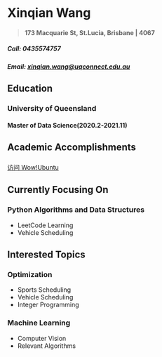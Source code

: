 # Xinqian Wang
> #### 173 Macquarie St, St.Lucia, Brisbane | 4067
##### Call: 0435574757
##### Email: xinqian.wang@uqconnect.edu.au
## Education
### University of Queensland
#### Master of Data Science(2020.2-2021.11)
## Academic Accomplishments
### 
[访问 Wow!Ubuntu](http://wowubuntu.com)

## Currently Focusing On
### Python Algorithms and Data Structures
   -  LeetCode Learning
   -  Vehicle Scheduling
## Interested Topics
### Optimization
   -  Sports Scheduling
   -  Vehicle Scheduling
   -  Integer Programming
### Machine Learning
   -  Computer Vision
   -  Relevant Algorithms
